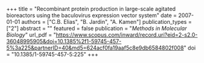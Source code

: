 +++
title = "Recombinant protein production in large-scale agitated bioreactors using the baculovirus expression vector system"
date = 2007-01-01
authors = ["C.B. Elias", "B. Jardin", "A. Kamen"]
publication_types = ["2"]
abstract = ""
featured = false
publication = "*Methods in Molecular Biology*"
url_pdf = "https://www.scopus.com/inward/record.uri?eid=2-s2.0-36048995905&doi=10.1385%2f1-59745-457-5%3a225&partnerID=40&md5=624acf0fa19aaf5c8e9db6584802f008"
doi = "10.1385/1-59745-457-5:225"
+++

